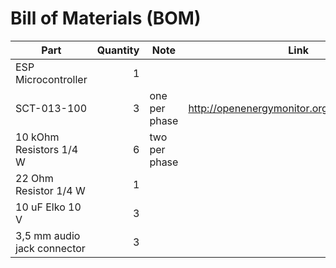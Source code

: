 # Bill of Materials (BOM)

| Part                        | Quantity | Note          | Link                                       |
| --------------------------- | -------: | ------------- | ------------------------------------------ |
| ESP Microcontroller         |        1 |               |                                            |
| SCT-013-100                 |        3 | one per phase | http://openenergymonitor.org/emon/node/156 |
| 10 kOhm Resistors 1/4 W     |        6 | two per phase |                                            |
| 22 Ohm Resistor 1/4 W       |        1 |               |                                            |
| 10 uF Elko 10 V             |        3 |               |                                            |
| 3,5 mm audio jack connector |        3 |               |                                            |

